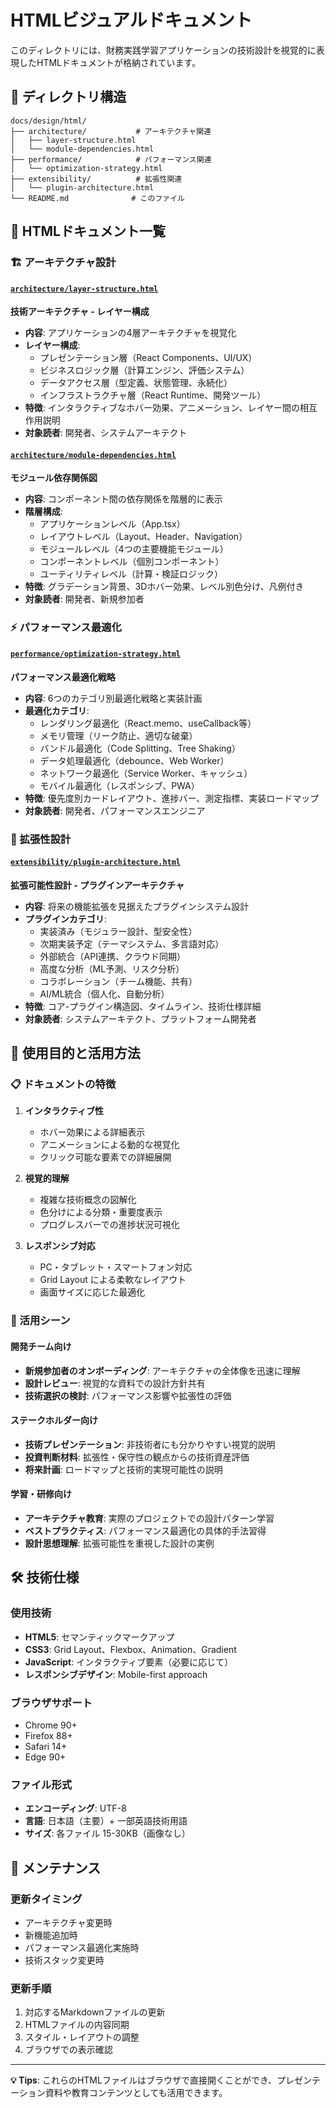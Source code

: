 # HTMLビジュアルドキュメント

このディレクトリには、財務実践学習アプリケーションの技術設計を視覚的に表現したHTMLドキュメントが格納されています。

## 📁 ディレクトリ構造

```
docs/design/html/
├── architecture/           # アーキテクチャ関連
│   ├── layer-structure.html
│   └── module-dependencies.html
├── performance/            # パフォーマンス関連
│   └── optimization-strategy.html
├── extensibility/          # 拡張性関連
│   └── plugin-architecture.html
└── README.md              # このファイル
```

## 🎨 HTMLドキュメント一覧

### 🏗️ アーキテクチャ設計

#### [`architecture/layer-structure.html`](architecture/layer-structure.html)
**技術アーキテクチャ - レイヤー構成**

- **内容**: アプリケーションの4層アーキテクチャを視覚化
- **レイヤー構成**:
  - プレゼンテーション層（React Components、UI/UX）
  - ビジネスロジック層（計算エンジン、評価システム）
  - データアクセス層（型定義、状態管理、永続化）
  - インフラストラクチャ層（React Runtime、開発ツール）
- **特徴**: インタラクティブなホバー効果、アニメーション、レイヤー間の相互作用説明
- **対象読者**: 開発者、システムアーキテクト

#### [`architecture/module-dependencies.html`](architecture/module-dependencies.html)
**モジュール依存関係図**

- **内容**: コンポーネント間の依存関係を階層的に表示
- **階層構成**:
  - アプリケーションレベル（App.tsx）
  - レイアウトレベル（Layout、Header、Navigation）
  - モジュールレベル（4つの主要機能モジュール）
  - コンポーネントレベル（個別コンポーネント）
  - ユーティリティレベル（計算・検証ロジック）
- **特徴**: グラデーション背景、3Dホバー効果、レベル別色分け、凡例付き
- **対象読者**: 開発者、新規参加者

### ⚡ パフォーマンス最適化

#### [`performance/optimization-strategy.html`](performance/optimization-strategy.html)
**パフォーマンス最適化戦略**

- **内容**: 6つのカテゴリ別最適化戦略と実装計画
- **最適化カテゴリ**:
  - レンダリング最適化（React.memo、useCallback等）
  - メモリ管理（リーク防止、適切な破棄）
  - バンドル最適化（Code Splitting、Tree Shaking）
  - データ処理最適化（debounce、Web Worker）
  - ネットワーク最適化（Service Worker、キャッシュ）
  - モバイル最適化（レスポンシブ、PWA）
- **特徴**: 優先度別カードレイアウト、進捗バー、測定指標、実装ロードマップ
- **対象読者**: 開発者、パフォーマンスエンジニア

### 🔌 拡張性設計

#### [`extensibility/plugin-architecture.html`](extensibility/plugin-architecture.html)
**拡張可能性設計 - プラグインアーキテクチャ**

- **内容**: 将来の機能拡張を見据えたプラグインシステム設計
- **プラグインカテゴリ**:
  - 実装済み（モジュラー設計、型安全性）
  - 次期実装予定（テーマシステム、多言語対応）
  - 外部統合（API連携、クラウド同期）
  - 高度な分析（ML予測、リスク分析）
  - コラボレーション（チーム機能、共有）
  - AI/ML統合（個人化、自動分析）
- **特徴**: コア-プラグイン構造図、タイムライン、技術仕様詳細
- **対象読者**: システムアーキテクト、プラットフォーム開発者

## 🎯 使用目的と活用方法

### 📋 ドキュメントの特徴

1. **インタラクティブ性**
   - ホバー効果による詳細表示
   - アニメーションによる動的な視覚化
   - クリック可能な要素での詳細展開

2. **視覚的理解**
   - 複雑な技術概念の図解化
   - 色分けによる分類・重要度表示
   - プログレスバーでの進捗状況可視化

3. **レスポンシブ対応**
   - PC・タブレット・スマートフォン対応
   - Grid Layout による柔軟なレイアウト
   - 画面サイズに応じた最適化

### 🎪 活用シーン

#### 開発チーム向け
- **新規参加者のオンボーディング**: アーキテクチャの全体像を迅速に理解
- **設計レビュー**: 視覚的な資料での設計方針共有
- **技術選択の検討**: パフォーマンス影響や拡張性の評価

#### ステークホルダー向け
- **技術プレゼンテーション**: 非技術者にも分かりやすい視覚的説明
- **投資判断材料**: 拡張性・保守性の観点からの技術資産評価
- **将来計画**: ロードマップと技術的実現可能性の説明

#### 学習・研修向け
- **アーキテクチャ教育**: 実際のプロジェクトでの設計パターン学習
- **ベストプラクティス**: パフォーマンス最適化の具体的手法習得
- **設計思想理解**: 拡張可能性を重視した設計の実例

## 🛠️ 技術仕様

### 使用技術
- **HTML5**: セマンティックマークアップ
- **CSS3**: Grid Layout、Flexbox、Animation、Gradient
- **JavaScript**: インタラクティブ要素（必要に応じて）
- **レスポンシブデザイン**: Mobile-first approach

### ブラウザサポート
- Chrome 90+
- Firefox 88+
- Safari 14+
- Edge 90+

### ファイル形式
- **エンコーディング**: UTF-8
- **言語**: 日本語（主要）+ 一部英語技術用語
- **サイズ**: 各ファイル 15-30KB（画像なし）

## 📖 メンテナンス

### 更新タイミング
- アーキテクチャ変更時
- 新機能追加時  
- パフォーマンス最適化実施時
- 技術スタック変更時

### 更新手順
1. 対応するMarkdownファイルの更新
2. HTMLファイルの内容同期
3. スタイル・レイアウトの調整
4. ブラウザでの表示確認

---

**💡 Tips**: これらのHTMLファイルはブラウザで直接開くことができ、プレゼンテーション資料や教育コンテンツとしても活用できます。